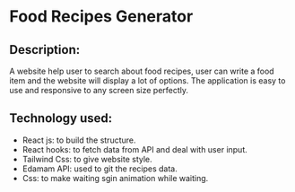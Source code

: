 # Food Recipes Generator
## Description: 
A website help user to search about food recipes, user can write a food item and the website will display a lot of options.
The application is easy to use and responsive to any screen size perfectly.
## Technology used:
+ React js: to build the structure.
+ React hooks: to fetch data from API and deal with user input.
+ Tailwind Css: to give website style.
+ Edamam API: used to git the recipes data.
+ Css: to make waiting sgin animation while waiting.
